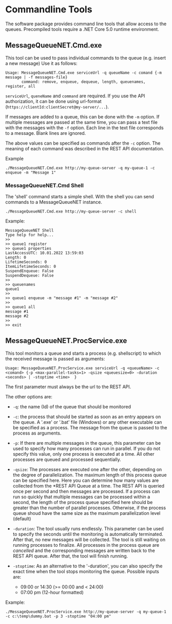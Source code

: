 # Commandline Tools

The software package provides command line tools that allow access to the queues. Precompiled tools require a .NET Core 5.0 runtime environment.

## MessageQueueNET.Cmd.exe

This tool can be used to pass individual commands to the queue (e.g. insert a new message)
Use it as follows:

```
Usage: MessageQueueNET.Cmd.exe serviceUrl -q queueName -c comand {-m message | -f messages-file}
       command: remove, enqueue, dequeue, length, queuenames, register, all
```

`serviceUrl`, `queneName` and `command` are required. If you use the API authorization, it can be done using url-format (`https://clientId:clientSecret@my-server/...`).

If messages are added to a queue, this can be done with the `-m` option. If multiple messages are passed at the same time,
you can pass a text file with the messages with the `-f` option. Each line in the text file corresponds to a message. Blank lines are ignored.

The above values can be specified as commands after the `-c` option. The meaning of each command was described in the REST API documentation.

Example

```
./MessageQueueNET.Cmd.exe http://my-queue-server -q my-queue-1 -c enqueue -m "Message 1"
```

### MessageQueueNET.Cmd Shell

The 'shell' command starts a simple shell. With the shell you can send commands to a MessageQueueNET instance.

```
./MessageQueueNET.Cmd.exe http://my-queue-server -c shell
```

Example:

```
MessageQueueNET Shell
Type help for help...
>>
>> queue1 register
>> queue1 properties
LastAccessUTC: 10.01.2022 13:59:03
Length: 0
LifetimeSeconds: 0
ItemLifetimeSeconds: 0
SuspendEnqueue: False
SuspendDequeue: False
>>
>> queuenames
queue1
>>
>> queue1 enqueue -m "message #1" -m "message #2"
>>
>> queue1 all
message #1
message #2
>>
>> exit
```

## MessageQueueNET.ProcService.exe

This tool monitors a queue and starts a process (e.g. shellscript) to which the received message is passed as arguments:

```
Usage: MessageQueueNET.ProcService.exe serviceUrl -q <queueName> -c <comand> {-p <max-parallel-tasks=1> -qsize <queuesize=0> -duration <seconds> | -stoptime <time>  }
```

The first parameter must always be the url to the REST API. 

The other options are:

* `-q`:
   the name (Id) of the queue that should be monitored

* `-c`: 
   the process that should be started as soon as an entry appears on the queue. A '.exe' or '.bat' file (Windows) or any other executable can be specified as a process.
   The message from the queue is passed to the process as arguments.

* `-p`: 
   If there are multiple messages in the queue, this parameter can be used to specify how many processes can run in parallel. If you do not specify this value, only one process is executed at a time.
   All other processes are queued and processed sequentially.

* `-qsize`: 
  The processes are executed one after the other, depending on the degree of parallelization. 
  The maximum length of this process queue can be specified here. Here you can determine how many values are collected from the *REST API Queue at a time.
  The REST API is queried once per second and then messages are processed.  If a process can run so quickly that multiple messages can be processed within a second, the length of the 
  process queue specified here should be greater than the number of parallel processes. Otherwise, if the process queue shoud have the same size as the maximum parallelization level (default) 

* `-duration`:
  The tool usually runs endlessly. This parameter can be used to specify the seconds until the monitoring is automatically terminated. After that, no new messages will be collected.
  The tool is still waiting on running processes to finalize. All processes in the process queue are *cancelled* and the corresponding messages are written back to the REST API queue. After that, the tool will finish running.

* `-stoptime`:
   As an alternative to the '-duration', you can also specify the exact time when the tool stops monitoring the queue. Possible inputs are: 

   * 09:00 or 14:30  (>= 00:00 and < 24:00)
   * 07:00 pm  (12-hour formatted)

Example:

```
./MessageQueueNET.ProcService.exe http://my-queue-server -q my-queue-1 -c c:\temp\dummy.bat -p 3 -stoptime "04:00 pm"
```